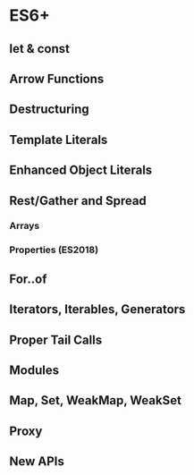 # ES6+

## let & const

## Arrow Functions

## Destructuring

## Template Literals

## Enhanced Object Literals

## Rest/Gather and Spread

### Arrays

### Properties (ES2018)

## For..of

## Iterators, Iterables, Generators

## Proper Tail Calls

## Modules

## Map, Set, WeakMap, WeakSet

## Proxy

## New APIs
